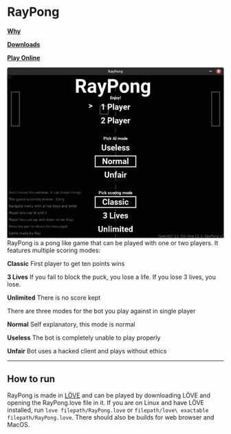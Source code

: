 # RayPong

[**Why**](https://raythenoob.github.io/website/rayPong/why)

[**Downloads**](https://raythenoob.github.io/website/rayPong/download)

[**Play Online**](https://raythenoob.github.io/website/rayPong/demo.html)


![ ](https://raw.githubusercontent.com/RayTheNoob/website/main/pages/rayPong/rpscreenshot2.png)
RayPong is a pong like game that can be played with one or two players. It features multiple scoring modes:

**Classic**
First player to get ten points wins

**3 Lives**
If you fail to block the puck, you lose a life. If you lose 3 lives, you lose.

**Unlimited**
There is no score kept

There are three modes for the bot you play against in single player

**Normal**
Self explanatory, this mode is normal

**Useless**
The bot is completely unable to play properly

**Unfair**
Bot uses a hacked client and plays without ethics

---
## How to run
RayPong is made in [LÖVE](https://love2d.org/)  and can be played by downloading LÖVE and opening the RayPong.love file in it. If you are on Linux and have LÖVE installed, run `love filepath/RayPong.love` or `filepath/love\ exactable filepath/RayPong.love`. There should also be builds for web browser and MacOS.
